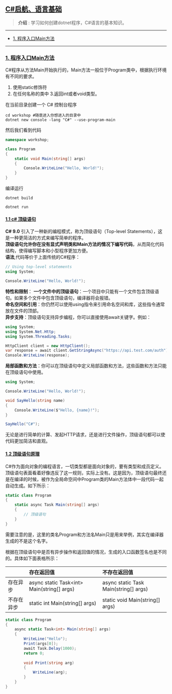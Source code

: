 ## [C#启航、语言基础](#)
> **介绍** : 学习如何创建dotnet程序，C#语言的基本知识。
----

- [1. 程序入口Main方法](#1-程序入口main方法)


---
### [1. 程序入口Main方法](#)
C#程序从方法Main开始执行的，Main方法一般位于Program类中，根据执行环境有不同的要求。

1. 使用static修饰符 
2. 在任何名称的类中 
3.返回int或者void类型。

在当前目录创建一个 C# 控制台程序
```shell
cd workshop #随意进入你想进入的目录中
dotnet new console -lang "C#" --use-program-main
```
然后我们看到代码
```c#
namespace workshop;

class Program
{
    static void Main(string[] args)
    {
        Console.WriteLine("Hello, World!");
    }
}
```
编译运行
```shell
dotnet build

dotnet run
```

#### [1.1 c# 顶级语句](#)
**C# 9.0** 引入了一种新的编程模式，称为顶级语句（Top-level Statements），这是一种更简洁的方式来编写简单的程序。  
**顶级语句允许你在没有显式声明类和Main方法的情况下编写代码**，从而简化代码结构，使得编写脚本和小型程序更加方便。  
**语法**,代码等价于上面传统的C#程序：
```c#
// Using top-level statements
using System;

Console.WriteLine("Hello, World!");
```
**特性和限制**：
**一个文件中的顶级语句**：一个项目中只能有一个文件包含顶级语句。如果多个文件中包含顶级语句，编译器将会报错。  
**命名空间和引用**：你仍然可以使用using指令来引用命名空间和库，这些指令通常放在文件的顶部。  
**异步支持**：顶级语句支持异步编程，你可以直接使用await关键字。例如：  
```c#
using System;
using System.Net.Http;
using System.Threading.Tasks;

HttpClient client = new HttpClient();
var response = await client.GetStringAsync("https://api.test.com/auth");
Console.WriteLine(response);
```
**局部函数和方法**：你可以在顶级语句中定义局部函数和方法，这些函数和方法只能在顶级语句中使用。
```c#
using System;

Console.WriteLine("Hello, World!");

void SayHello(string name)
{
    Console.WriteLine($"Hello, {name}!");
}

SayHello("C#");
```
无论是进行简单的计算、发起HTTP请求，还是进行文件操作，顶级语句都可以使代码更加简洁和直观。

#### [1.2 顶级语句原理](#)
C#作为面向对象的编程语言，一切类型都是面向对象的，要有类型和成员定义。顶级语句表面看着好像违反了这一规则，实际上没有。这是因为，顶级语句最终还是在编译的时候，被作为全局命空间中Program类的Main方法体中一段代码一起自动生成。如下所示：

```c#
static class Program
{
    static async Task Main(string[] args)
    {
        // 顶级语句
    }
}
```
需要注意的是，这里的类名Program和方法名Main只是用来举例，其实在编译器生成的不是这个名字。

根据在顶级语句中是否有异步操作和返回值的情况，生成的入口函数签名也是不同的。具体如下面表格所示：

|	|存在返回值	|不存在返回值|
|:----|:----|:----|
|存在异步	|async static Task\<int\> Main(string[] args)|	async static Task Main(string[] args)|
|不存在异步 |	static int Main(string[] args)|	static void Main(string[] args)|

```c#
static class Program
{
    async static Task<int> Main(string[] args)
    {
        WriteLine("Hello");
        Print(args[0]);
        await Task.Delay(1000);
        return 0;
 
        void Print(string arg)
        {
            WriteLine(arg);
        }
    }
}
```

